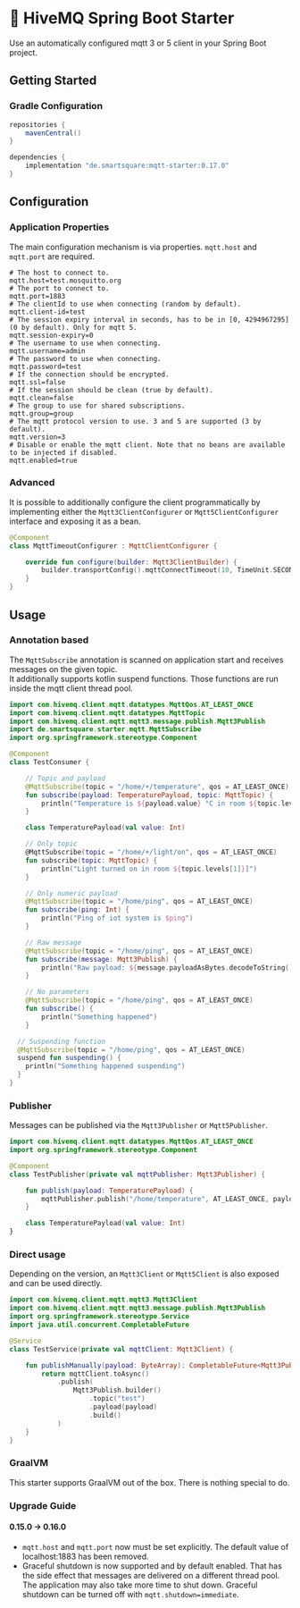 # :honeybee: HiveMQ Spring Boot Starter

Use an automatically configured mqtt 3 or 5 client in your Spring Boot project.

## Getting Started

### Gradle Configuration

```groovy
repositories {
    mavenCentral()
}

dependencies {
    implementation "de.smartsquare:mqtt-starter:0.17.0"
}
```

## Configuration

### Application Properties

The main configuration mechanism is via properties. `mqtt.host` and `mqtt.port` are required.

```properties
# The host to connect to.
mqtt.host=test.mosquitto.org
# The port to connect to.
mqtt.port=1883
# The clientId to use when connecting (random by default).
mqtt.client-id=test
# The session expiry interval in seconds, has to be in [0, 4294967295] (0 by default). Only for mqtt 5.
mqtt.session-expiry=0
# The username to use when connecting.
mqtt.username=admin
# The password to use when connecting.
mqtt.password=test
# If the connection should be encrypted.
mqtt.ssl=false
# If the session should be clean (true by default).
mqtt.clean=false
# The group to use for shared subscriptions.
mqtt.group=group
# The mqtt protocol version to use. 3 and 5 are supported (3 by default).
mqtt.version=3
# Disable or enable the mqtt client. Note that no beans are available to be injected if disabled.
mqtt.enabled=true
```

### Advanced

It is possible to additionally configure the client programmatically by implementing either the `Mqtt3ClientConfigurer`
or `Mqtt5ClientConfigurer` interface and exposing it as a bean.

```kotlin
@Component
class MqttTimeoutConfigurer : MqttClientConfigurer {

    override fun configure(builder: Mqtt3ClientBuilder) {
        builder.transportConfig().mqttConnectTimeout(10, TimeUnit.SECONDS)
    }
}
```

## Usage

### Annotation based

The `MqttSubscribe` annotation is scanned on application start and receives messages on the given topic.  
It additionally supports kotlin suspend functions. Those functions are run inside the mqtt client thread pool.

```kotlin
import com.hivemq.client.mqtt.datatypes.MqttQos.AT_LEAST_ONCE
import com.hivemq.client.mqtt.datatypes.MqttTopic
import com.hivemq.client.mqtt.mqtt3.message.publish.Mqtt3Publish
import de.smartsquare.starter.mqtt.MqttSubscribe
import org.springframework.stereotype.Component

@Component
class TestConsumer {

    // Topic and payload
    @MqttSubscribe(topic = "/home/+/temperature", qos = AT_LEAST_ONCE)
    fun subscribe(payload: TemperaturePayload, topic: MqttTopic) {
        println("Temperature is ${payload.value} °C in room ${topic.levels[1]}]")
    }

    class TemperaturePayload(val value: Int)

    // Only topic
    @MqttSubscribe(topic = "/home/+/light/on", qos = AT_LEAST_ONCE)
    fun subscribe(topic: MqttTopic) {
        println("Light turned on in room ${topic.levels[1]}]")
    }

    // Only numeric payload
    @MqttSubscribe(topic = "/home/ping", qos = AT_LEAST_ONCE)
    fun subscribe(ping: Int) {
        println("Ping of iot system is $ping")
    }

    // Raw message
    @MqttSubscribe(topic = "/home/ping", qos = AT_LEAST_ONCE)
    fun subscribe(message: Mqtt3Publish) {
        println("Raw payload: ${message.payloadAsBytes.decodeToString()}")
    }

    // No parameters
    @MqttSubscribe(topic = "/home/ping", qos = AT_LEAST_ONCE)
    fun subscribe() {
        println("Something happened")
    }

  // Suspending function
  @MqttSubscribe(topic = "/home/ping", qos = AT_LEAST_ONCE)
  suspend fun suspending() {
    println("Something happened suspending")
  }
}
```

### Publisher

Messages can be published via the `Mqtt3Publisher` or `Mqtt5Publisher`.

```kotlin
import com.hivemq.client.mqtt.datatypes.MqttQos.AT_LEAST_ONCE
import org.springframework.stereotype.Component

@Component
class TestPublisher(private val mqttPublisher: Mqtt3Publisher) {

    fun publish(payload: TemperaturePayload) {
        mqttPublisher.publish("/home/temperature", AT_LEAST_ONCE, payload)
    }

    class TemperaturePayload(val value: Int)
}
```

### Direct usage

Depending on the version, an `Mqtt3Client` or `Mqtt5Client` is also exposed and can be used directly.

```kotlin
import com.hivemq.client.mqtt.mqtt3.Mqtt3Client
import com.hivemq.client.mqtt.mqtt3.message.publish.Mqtt3Publish
import org.springframework.stereotype.Service
import java.util.concurrent.CompletableFuture

@Service
class TestService(private val mqttClient: Mqtt3Client) {

    fun publishManually(payload: ByteArray): CompletableFuture<Mqtt3Publish> {
        return mqttClient.toAsync()
            .publish(
                Mqtt3Publish.builder()
                    .topic("test")
                    .payload(payload)
                    .build()
            )
    }
}
```

### GraalVM

This starter supports GraalVM out of the box. There is nothing special to do.

### Upgrade Guide

#### 0.15.0 -> 0.16.0

- `mqtt.host` and `mqtt.port` now must be set explicitly. The default value of localhost:1883 has been removed.
- Graceful shutdown is now supported and by default enabled. That has the side effect that messages are delivered on a
  different thread pool. The application may also take more time to shut down. Graceful shutdown can be turned off
  with `mqtt.shutdown=immediate`.
